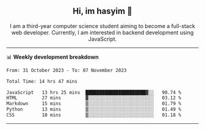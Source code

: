 <h2 align="center"> Hi, im hasyim 👋 </h2>

<p align="center"> I am a third-year computer science student aiming to become a full-stack web developer. Currently, I am interested in backend development using JavaScript. </p>

---

<!--
**hasyimashari/hasyimashari** is a ✨ _special_ ✨ repository because its `README.md` (this file) appears on your GitHub profile.

Here are some ideas to get you started:

- 🔭 I’m currently working on ...
- 🌱 I’m currently learning ...
- 👯 I’m looking to collaborate on ...
- 🤔 I’m looking for help with ...
- 💬 Ask me about ...
- 📫 How to reach me: ...
- 😄 Pronouns: ...
- ⚡ Fun fact: ...
-->

📊 **Weekly development breakdown**

<!--START_SECTION:waka-->

```txt
From: 31 October 2023 - To: 07 November 2023

Total Time: 14 hrs 47 mins

JavaScript   13 hrs 25 mins  ██████████████████████▓░░   90.74 %
HTML         27 mins         ▓░░░░░░░░░░░░░░░░░░░░░░░░   03.12 %
Markdown     15 mins         ▒░░░░░░░░░░░░░░░░░░░░░░░░   01.79 %
Python       13 mins         ▒░░░░░░░░░░░░░░░░░░░░░░░░   01.49 %
CSS          10 mins         ▒░░░░░░░░░░░░░░░░░░░░░░░░   01.18 %
```

<!--END_SECTION:waka-->

---
